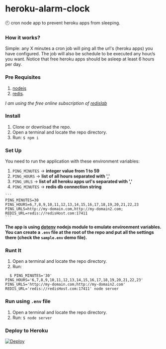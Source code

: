 # heroku-alarm-clock
:clock9: cron node app to prevent heroku apps from sleeping.

### How it works?
Simple: any X minutes a cron job will ping all the url's (heroku apps) you have configured. The job will also be schedule to be executed any hour/s you want. Notice that free heroku apps should be asleep at least 6 hours per day.

### Pre Requisites
1. [nodejs](http://nodejs.org)
2. [redis](http://redis.io/). 

*I am using the free online subscription of [redislab](https://redislabs.com)*

### Install
1. Clone or download the repo.
2. Open a terminal and locate the repo directory.
3. Run: `$ npm i`

### Set Up
You need to run the application with these environment variables:
  
  1. `PING_MINUTES` -> **integer value from 1 to 59**
  2. `PING_HOURS` -> **list of all hours separated with ','**
  3. `PING_URLS` -> **list of all heroku apps url's separated with ','**
  4. `PING_MINUTES` -> **redis db connection string**
 
    ```
    PING_MINUTES=30
    PING_HOURS=6,7,8,9,10,11,12,13,14,15,16,17,18,19,20,21,22,23
    PING_URLS=http://my-domain.com,http://my-domain2.com;
    REDIS_URL=redis://redisHost.com:17411
    ```
  
  **The app is using [dotenv](https://www.npmjs.com/package/dotenv) nodejs module to emulate environment variables. You can create a `.env` file at the root of the repo and put all the settings there (check the `sample.env` demo file).**

### Runt It
1. Open a terminal and locate the repo directory.
2. Run: 
  ```
    $ PING_MINUTES='30' PING_HOURS='6,7,8,9,10,11,12,13,14,15,16,17,18,19,20,21,22,23' PING_URLS='http://my-domain.com;http://my-domain2.com' REDIS_URL='redis://redisHost.com:17411' node server
  ```

### Run using `.env` file
1. Open a terminal and locate the repo directory.
2. Run: `$ node server`


### Deploy to Heroku
[![Deploy](https://www.herokucdn.com/deploy/button.svg)](https://heroku.com/deploy?template=https%3A%2F%2Fgithub.com%2Fianaya89%2Fheroku-alarm-clock)